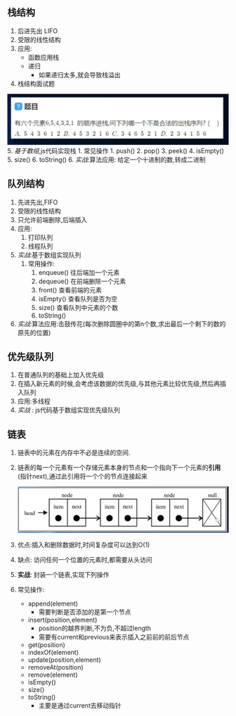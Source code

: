 ## 栈结构
1. 后进先出 LIFO 
2. 受限的线性结构
3. 应用:
    - 函数应用栈
    - 递归
        - 如果递归太多,就会导致栈溢出
4. 栈结构面试题

![20200511234128](https://raw.githubusercontent.com/kakigakki/picBed/master/imgs/20200511234128.png)
5. *基于数组*,js代码实现栈
    1. 常见操作
        1. push()
        2. pop()
        3. peek()
        4. isEmpty()
        5. size()
        6. toString()
6. *实战*:算法应用: 给定一个十进制的数,转成二进制

## 队列结构
1. 先进先出,FIFO
2. 受限的线性结构
3. 只允许前端删除,后端插入
4. 应用:
    1. 打印队列
    2. 线程队列
5. *实战*:基于数组实现队列
    1. 常用操作:
        1. enqueue() 往后端加一个元素
        2. dequeue() 在前端删除一个元素
        3. front()   查看前端的元素
        4. isEmpty() 查看队列是否为空
        5. size()    查看队列中元素的个数
        6. toString() 
7. *实战*:算法应用:击鼓传花(每次删除圆圈中的第n个数,求出最后一个剩下的数的原先的位置)

## 优先级队列
1. 在普通队列的基础上加入优先级
2. 在插入新元素的时候,会考虑该数据的优先级,与其他元素比较优先级,然后再插入队列
3. 应用:多线程
4. *实战* : js代码基于数组实现优先级队列

## 链表

1. 链表中的元素在内存中不必是连续的空间.
2. 链表的每一个元素有一个存储元素本身的节点和一个指向下一个元素的**引用**(指针next),通过此引用将一个个的节点连接起来

    ![20200515114746](https://raw.githubusercontent.com/kakigakki/picBed/master/imgs/20200515114746.png)
3. 优点:插入和删除数据时,时间复杂度可以达到O(1)
4. 缺点: 访问任何一个位置的元素时,都需要从头访问
5. **实战**: 封装一个链表,实现下列操作
6. 常见操作:
    - append(element)
        - 需要判断是否添加的是第一个节点
    - insert(position,element)
        - position的越界判断,不为负,不超过length
        - 需要有current和previous来表示插入之前前的前后节点
    - get(position)
    - indexOf(element)
    - update(position,element)
    - removeAt(position)
    - remove(element)
    - isEmpty()
    - size()
    - toString()
        - 主要是通过current去移动指针